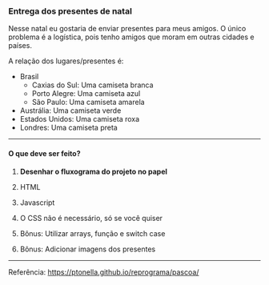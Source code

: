 ### Entrega dos presentes de natal

Nesse natal eu gostaria de enviar presentes para meus amigos. O único problema é a logística, pois tenho amigos que moram em outras cidades e países.

A relação dos lugares/presentes é:

* Brasil
  - Caxias do Sul: Uma camiseta branca
  - Porto Alegre: Uma camiseta azul
  - São Paulo: Uma camiseta amarela
* Austrália: Uma camiseta verde
* Estados Unidos: Uma camiseta roxa
* Londres: Uma camiseta preta

***

#### O que deve ser feito?

1. **Desenhar o fluxograma do projeto no papel**
2. HTML
3. Javascript
4. O CSS não é necessário, só se você quiser

6. Bônus: Utilizar arrays, função e switch case
7. Bônus: Adicionar imagens dos presentes

***

Referência: https://ptonella.github.io/reprograma/pascoa/
